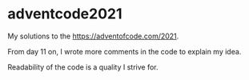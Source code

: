 # adventcode2021

My solutions to the https://adventofcode.com/2021. 


From day 11 on, I wrote more comments in the code to explain my idea. 


Readability of the code is a quality I strive for. 
